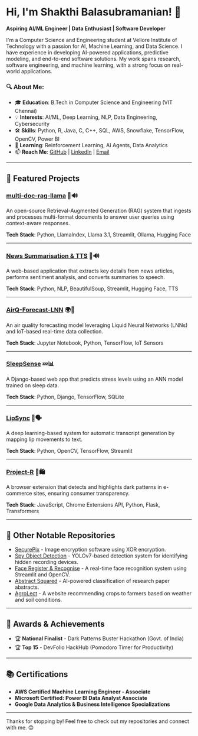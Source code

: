 # Hi, I'm Shakthi Balasubramanian! 👋

**Aspiring AI/ML Engineer | Data Enthusiast | Software Developer**

I'm a Computer Science and Engineering student at Vellore Institute of Technology with a passion for AI, Machine Learning, and Data Science. I have experience in developing AI-powered applications, predictive modeling, and end-to-end software solutions. My work spans research, software engineering, and machine learning, with a strong focus on real-world applications.

### 🔍 About Me:
- 🎓 **Education**: B.Tech in Computer Science and Engineering (VIT Chennai)
- 💡 **Interests**: AI/ML, Deep Learning, NLP, Data Engineering, Cybersecurity
- 🛠️ **Skills**: Python, R, Java, C, C++, SQL, AWS, Snowflake, TensorFlow, OpenCV, Power BI
- 🌱 **Learning**: Reinforcement Learning, AI Agents, Data Analytics
- 📫 **Reach Me**: [GitHub](https://github.com/Shakespeared101) | [LinkedIn](https://linkedin.com/in/shakthi-bala-757266202) | [Email](mailto:shakthi3203@gmail.com)

---

## 📌 Featured Projects

### [multi-doc-rag-llama](https://github.com/Shakespeared101/multi-doc-rag-llama) 📰🔊  
An open-source Retrieval-Augmented Generation (RAG) system that ingests and processes multi-format documents to answer user queries using context-aware responses.

**Tech Stack**: Python, LlamaIndex, Llama 3.1, Streamlit, Ollama, Hugging Face

---

### [News Summarisation & TTS](https://github.com/Shakespeared101/news-summarise-tts) 📰🔊  
A web-based application that extracts key details from news articles, performs sentiment analysis, and converts summaries to speech.

**Tech Stack**: Python, NLP, BeautifulSoup, Streamlit, Hugging Face, TTS

---

### [AirQ-Forecast-LNN](https://github.com/Shakespeared101/AirQ-Forecast-LNN) 🌍🔬  
An air quality forecasting model leveraging Liquid Neural Networks (LNNs) and IoT-based real-time data collection.

**Tech Stack**: Jupyter Notebook, Python, TensorFlow, IoT Sensors

---

### [SleepSense](https://github.com/Shakespeared101/SleepSense) 💤📊  
A Django-based web app that predicts stress levels using an ANN model trained on sleep data.

**Tech Stack**: Python, Django, TensorFlow, SQLite

---

### [LipSync](https://github.com/Shakespeared101/LipSync) 🎥🗣️  
A deep learning-based system for automatic transcript generation by mapping lip movements to text.

**Tech Stack**: Python, OpenCV, TensorFlow, Streamlit

---

### [Project-R](https://github.com/Shakespeared101/Project-R) 🔎🛍️  
A browser extension that detects and highlights dark patterns in e-commerce sites, ensuring consumer transparency.

**Tech Stack**: JavaScript, Chrome Extensions API, Python, Flask, Transformers

---

## 📂 Other Notable Repositories

- [SecurePix](https://github.com/Shakespeared101/SecurePix) - Image encryption software using XOR encryption.
- [Spy Object Detection](https://github.com/Shakespeared101/spy-object-detection) - YOLOv7-based detection system for identifying hidden recording devices.
- [Face Register & Recognise](https://github.com/Shakespeared101/face-register-and-recognise) - A real-time face recognition system using Streamlit and OpenCV.
- [Abstract Squared](https://github.com/Shakespeared101/AbstractSquared) - AI-powered classification of research paper abstracts.
- [AgroLect](https://github.com/Shakespeared101/AgroLect) - A website recommending crops to farmers based on weather and soil conditions.

---

## 🚀 Awards & Achievements

- 🏆 **National Finalist** - Dark Patterns Buster Hackathon (Govt. of India)
- 🏆 **Top 15** - DevFolio HackHub (Pomodoro Timer for Productivity)

---

## 📚 Certifications

- **AWS Certified Machine Learning Engineer - Associate**
- **Microsoft Certified: Power BI Data Analyst Associate**
- **Google Data Analytics & Business Intelligence Specializations**

---

Thanks for stopping by! Feel free to check out my repositories and connect with me. 😊
